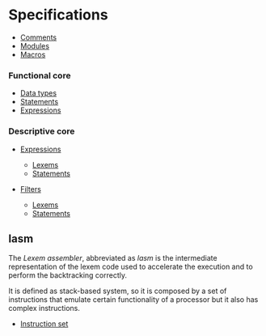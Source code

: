 # Specifications

- [Comments](comments.md)
- [Modules](modules.md)
- [Macros](macros.md)

### Functional core

- [Data types](functional/types.md)
- [Statements](functional/statements.md)
- [Expressions](functional/expressions.md)

### Descriptive core

- [Expressions](descriptive/expressions.md)
    - [Lexems](descriptive/expressions/lexemes.md)
    - [Statements](descriptive/expressions/statements.md)

- [Filters](descriptive/filters.md)
    - [Lexems](descriptive/filters/lexemes.md)
    - [Statements](descriptive/filters/statements.md)

## lasm

The _Lexem assembler_, abbreviated as *lasm* is the intermediate representation of the lexem code used to accelerate the execution and to perform the backtracking correctly.

It is defined as stack-based system, so it is composed by a set of instructions that emulate certain functionality of a processor but it also has complex instructions.

- [Instruction set](lasm/instructions.md)
